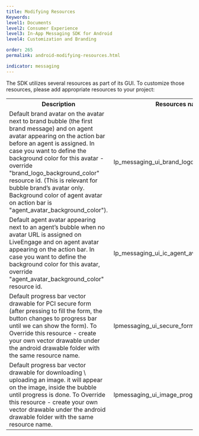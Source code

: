 ```yaml
---
title: Modifying Resources
Keywords:
level1: Documents
level2: Consumer Experience
level3: In-App Messaging SDK for Android
level4: Customization and Branding

order: 265
permalink: android-modifying-resources.html

indicator: messaging
---
```


The SDK utilizes several resources as part of its GUI. To customize those resources, please add appropriate resources to your project:

<table>
  <tr>
    <th>Description</th>
    <th>Resources name</th>
  </tr>
  <tr>
    <td>Default brand avatar on the avatar next to brand bubble (the first brand message) and on agent avatar appearing on the action bar before an agent is assigned. In case you want to define the background color for this avatar - override "brand_logo_background_color" resource id. (This is relevant for bubble brand’s avatar only. Background color of agent avatar on action bar is "agent_avatar_background_color").</td>
    <td>lp_messaging_ui_brand_logo </td>
  </tr>
  <tr>
    <td>Default agent avatar appearing next to an agent’s bubble when no avatar URL is assigned on LiveEngage and on agent avatar appearing on the action bar.  In case you want to define the background color for this avatar, override "agent_avatar_background_color" resource id. </td>
    <td>lp_messaging_ui_ic_agent_avatar</td>
  </tr>
  <tr>
    <td>Default progress bar vector drawable for PCI secure form (after pressing to fill the form, the button changes to progress bar until we can show the form).
    To Override this resource - create your own vector drawable under the android drawable folder with the same resource name.
   </td>
    <td>lpmessaging_ui_secure_form_progress_bar.xml</td>
  <tr>
    <td>Default progress bar vector drawable for downloading \ uploading an image. it will appear on the image, inside the bubble until progress is done.  
    To Override this resource - create your own vector drawable under the android drawable folder with the same resource name.
   </td>
    <td>lpmessaging_ui_image_progress_bar.xml</td>

  </tr>

</table>
